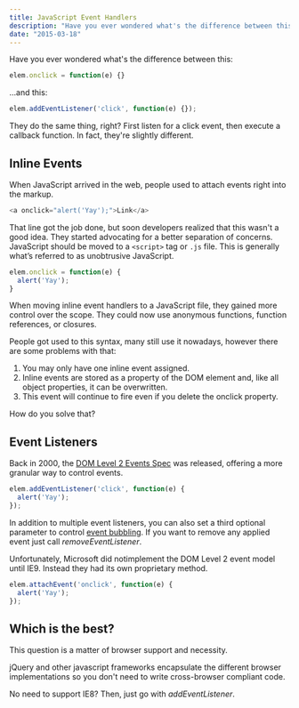 ```yaml
---
title: JavaScript Event Handlers
description: "Have you ever wondered what's the difference between this? They do the same thing, right? First listen for a click event, then execute a callback function. In fact, they're slightly different."
date: "2015-03-18"
---
```


Have you ever wondered what's the difference between this:

```js
elem.onclick = function(e) {}
```

…and this:

```js
elem.addEventListener('click', function(e) {});
```

They do the same thing, right? First listen for a click event, then execute a callback function. In fact, they're slightly different.

## Inline Events

When JavaScript arrived in the web, people used to attach events right into the markup.

```js
<a onclick="alert('Yay');">Link</a>
```

That line got the job done, but soon developers realized that this wasn't a good idea. They started advocating for a better separation of concerns. JavaScript should be moved to a `<script>` tag or `.js` file. This is generally what’s referred to as unobtrusive JavaScript.

```js
elem.onclick = function(e) {
  alert('Yay');
}
```

When moving inline event handlers to a JavaScript file, they gained more control over the scope. They could now use anonymous functions, function references, or closures.

People got used to this syntax, many still use it nowadays, however there are some problems with that:

1. You may only have one inline event assigned.
2. Inline events are stored as a property of the DOM element and, like all object properties, it can be overwritten.
3. This event will continue to fire even if you delete the onclick property.

How do you solve that?

## Event Listeners

Back in 2000, the [DOM Level 2 Events Spec](http://www.w3.org/TR/DOM-Level-2-Events/events.html) was released, offering a more granular way to control events.

```js
elem.addEventListener('click', function(e) {
  alert('Yay');
});
```

In addition to multiple event listeners, you can also set a third optional parameter to control [event bubbling](http://stackoverflow.com/questions/4616694/what-is-event-bubbling-and-capturing/#answer-4616720). If you want to remove any applied event just call _removeEventListener_.

Unfortunately, Microsoft did notimplement the DOM Level 2 event model until IE9. Instead they had its own proprietary method.

```js
elem.attachEvent('onclick', function(e) {
  alert('Yay');
});
```

## Which is the best?

This question is a matter of browser support and necessity.

jQuery and other javascript frameworks encapsulate the different browser implementations so you don't need to write cross-browser compliant code.

No need to support IE8? Then, just go with _addEventListener_.
